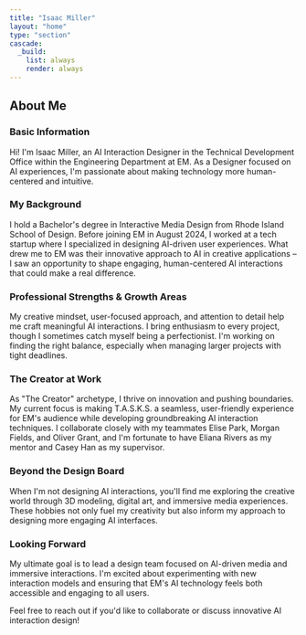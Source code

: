 ```yaml
---
title: "Isaac Miller"
layout: "home"
type: "section"
cascade:
  _build:
    list: always
    render: always
---
```

## About Me

### Basic Information

Hi! I'm Isaac Miller, an AI Interaction Designer in the Technical Development Office within the Engineering Department at EM. As a Designer focused on AI experiences, I'm passionate about making technology more human-centered and intuitive.

### My Background

I hold a Bachelor's degree in Interactive Media Design from Rhode Island School of Design. Before joining EM in August 2024, I worked at a tech startup where I specialized in designing AI-driven user experiences. What drew me to EM was their innovative approach to AI in creative applications – I saw an opportunity to shape engaging, human-centered AI interactions that could make a real difference.

### Professional Strengths & Growth Areas

My creative mindset, user-focused approach, and attention to detail help me craft meaningful AI interactions. I bring enthusiasm to every project, though I sometimes catch myself being a perfectionist. I'm working on finding the right balance, especially when managing larger projects with tight deadlines.

### The Creator at Work

As "The Creator" archetype, I thrive on innovation and pushing boundaries. My current focus is making T.A.S.K.S. a seamless, user-friendly experience for EM's audience while developing groundbreaking AI interaction techniques. I collaborate closely with my teammates Elise Park, Morgan Fields, and Oliver Grant, and I'm fortunate to have Eliana Rivers as my mentor and Casey Han as my supervisor.

### Beyond the Design Board

When I'm not designing AI interactions, you'll find me exploring the creative world through 3D modeling, digital art, and immersive media experiences. These hobbies not only fuel my creativity but also inform my approach to designing more engaging AI interfaces.

### Looking Forward

My ultimate goal is to lead a design team focused on AI-driven media and immersive interactions. I'm excited about experimenting with new interaction models and ensuring that EM's AI technology feels both accessible and engaging to all users.

Feel free to reach out if you'd like to collaborate or discuss innovative AI interaction design!